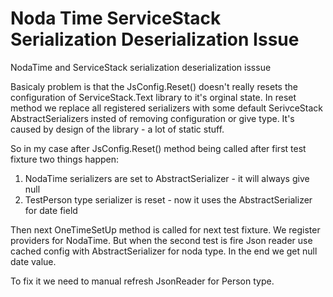 # Noda Time ServiceStack Serialization Deserialization Issue
NodaTime and ServiceStack serialization deserialization isssue

Basicaly problem is that the JsConfig.Reset() doesn't really resets the configuration of ServiceStack.Text library to it's orginal state.
In reset method we replace all registered serializers with some default 
SerivceStack AbstractSerializers insted of removing configuration or give type.
It's caused by design of the library - a lot of static stuff.

So in my case after JsConfig.Reset() method being called after first test fixture two things happen:
1. NodaTime serializers are set to AbstractSerializer - it will always give null 
2. TestPerson type serializer is reset - now it uses the AbstractSerializer for date field

Then next OneTimeSetUp method is called for next test fixture. We register providers for NodaTime. But
when the second test is fire Json reader use cached config with AbstractSerializer for noda type. In the 
end we get null date value.

To fix it we need to manual refresh JsonReader for Person type.
